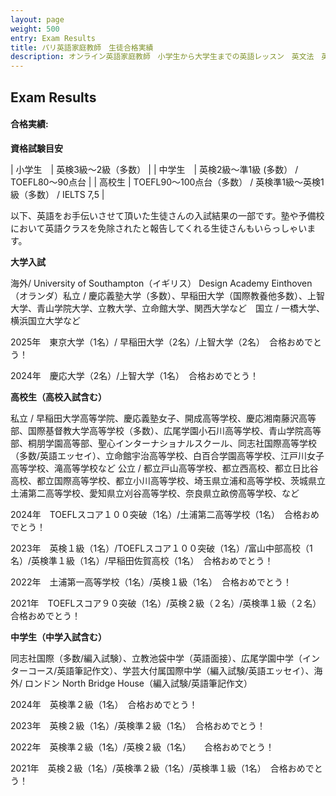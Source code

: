 ```yaml
---
layout: page
weight: 500
entry: Exam Results
title: パリ英語家庭教師　生徒合格実績
description: オンライン英語家庭教師　小学生から大学生までの英語レッスン　英文法　英語エッセイ　英検　TOEFL　IB　SAT　IELTS　TOEIC　帰国子女受験など幅広く対応。フランス・パリだけでなくヨーロッパ各国、日本の生徒さんにもレッスンを提供しています。講師は日本人女性　英検1級　仏検1級保持。
---
```


## Exam Results

<h4>合格実績:</h4>

<strong>資格試験目安</strong>

| 小学生　| 英検3級〜2級（多数） |
| 中学生　| 英検2級〜準1級 (多数） / TOEFL80〜90点台 |
| 高校生 | TOEFL90〜100点台（多数） / 英検準1級〜英検1級（多数） / IELTS 7,5 |

以下、英語をお手伝いさせて頂いた生徒さんの入試結果の一部です。塾や予備校において英語クラスを免除されたと報告してくれる生徒さんもいらっしゃいます。

<strong>大学入試</strong>

海外/ University of Southampton（イギリス） Design Academy Einthoven（オランダ）私立 / 慶応義塾大学（多数）、早稲田大学（国際教養他多数）、上智大学、青山学院大学、立教大学、立命館大学、関西大学など　国立 / 一橋大学、横浜国立大学など

2025年　東京大学（1名）/ 早稲田大学（2名）/上智大学（2名）　合格おめでとう！

2024年　慶応大学（2名）/上智大学（1名）　合格おめでとう！

<strong>高校生（高校入試含む）</strong>

私立 / 早稲田大学高等学院、慶応義塾女子、開成高等学校、慶応湘南藤沢高等部、国際基督教大学高等学校（多数）、広尾学園小石川高等学校、青山学院高等部、桐朋学園高等部、聖心インターナショナルスクール、同志社国際高等学校（多数/英語エッセイ）、立命館宇治高等学校、白百合学園高等学校、江戸川女子高等学校、滝高等学校など   公立 / 都立戸山高等学校、都立西高校、都立日比谷高校、都立国際高等学校、都立小川高等学校、埼玉県立浦和高等学校、茨城県立土浦第二高等学校、愛知県立刈谷高等学校、奈良県立畝傍高等学校、など

2024年　TOEFLスコア１００突破（1名）/土浦第二高等学校（1名）　合格おめでとう！

2023年　英検１級（1名）/TOEFLスコア１００突破（1名）/富山中部高校（1名）/英検準１級（1名）/早稲田佐賀高校（1名）　合格おめでとう！

2022年　土浦第一高等学校（1名）/英検１級（1名）　合格おめでとう！

2021年　TOEFLスコア９０突破（1名）/英検２級（２名）/英検準１級（２名）　合格おめでとう！

<strong>中学生（中学入試含む）</strong>

同志社国際（多数/編入試験）、立教池袋中学（英語面接）、広尾学園中学（インターコース/英語筆記作文）、学芸大付属国際中学（編入試験/英語エッセイ）、海外/ ロンドン North Bridge House（編入試験/英語筆記作文） 

2024年　英検準２級（1名）　合格おめでとう！　　

2023年　英検２級（1名）/英検準２級（1名）　合格おめでとう！

2022年　英検準２級（1名）/英検２級（1名）　　合格おめでとう！

2021年　英検２級（1名）/英検準２級（1名）/英検準１級（1名）　合格おめでとう！　
